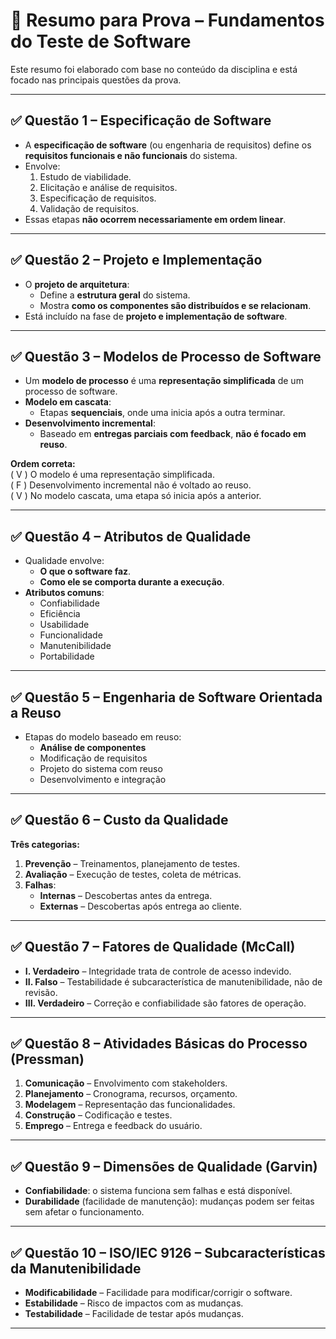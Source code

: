 # 📘 Resumo para Prova – Fundamentos do Teste de Software

Este resumo foi elaborado com base no conteúdo da disciplina e está focado nas principais questões da prova.

---

## ✅ Questão 1 – Especificação de Software

- A **especificação de software** (ou engenharia de requisitos) define os **requisitos funcionais e não funcionais** do sistema.
- Envolve:
  1. Estudo de viabilidade.
  2. Elicitação e análise de requisitos.
  3. Especificação de requisitos.
  4. Validação de requisitos.
- Essas etapas **não ocorrem necessariamente em ordem linear**.

---

## ✅ Questão 2 – Projeto e Implementação

- O **projeto de arquitetura**:
  - Define a **estrutura geral** do sistema.
  - Mostra **como os componentes são distribuídos e se relacionam**.
- Está incluído na fase de **projeto e implementação de software**.

---

## ✅ Questão 3 – Modelos de Processo de Software

- Um **modelo de processo** é uma **representação simplificada** de um processo de software.
- **Modelo em cascata**:
  - Etapas **sequenciais**, onde uma inicia após a outra terminar.
- **Desenvolvimento incremental**:
  - Baseado em **entregas parciais com feedback**, **não é focado em reuso**.

**Ordem correta:**  
( V ) O modelo é uma representação simplificada.  
( F ) Desenvolvimento incremental não é voltado ao reuso.  
( V ) No modelo cascata, uma etapa só inicia após a anterior.

---

## ✅ Questão 4 – Atributos de Qualidade

- Qualidade envolve:
  - **O que o software faz**.
  - **Como ele se comporta durante a execução**.
- **Atributos comuns**:
  - Confiabilidade
  - Eficiência
  - Usabilidade
  - Funcionalidade
  - Manutenibilidade
  - Portabilidade

---

## ✅ Questão 5 – Engenharia de Software Orientada a Reuso

- Etapas do modelo baseado em reuso:
  - **Análise de componentes**
  - Modificação de requisitos
  - Projeto do sistema com reuso
  - Desenvolvimento e integração

---

## ✅ Questão 6 – Custo da Qualidade

**Três categorias:**
1. **Prevenção** – Treinamentos, planejamento de testes.
2. **Avaliação** – Execução de testes, coleta de métricas.
3. **Falhas**:
   - **Internas** – Descobertas antes da entrega.
   - **Externas** – Descobertas após entrega ao cliente.

---

## ✅ Questão 7 – Fatores de Qualidade (McCall)

- **I. Verdadeiro** – Integridade trata de controle de acesso indevido.
- **II. Falso** – Testabilidade é subcaracterística de manutenibilidade, não de revisão.
- **III. Verdadeiro** – Correção e confiabilidade são fatores de operação.

---

## ✅ Questão 8 – Atividades Básicas do Processo (Pressman)

1. **Comunicação** – Envolvimento com stakeholders.
2. **Planejamento** – Cronograma, recursos, orçamento.
3. **Modelagem** – Representação das funcionalidades.
4. **Construção** – Codificação e testes.
5. **Emprego** – Entrega e feedback do usuário.

---

## ✅ Questão 9 – Dimensões de Qualidade (Garvin)

- **Confiabilidade**: o sistema funciona sem falhas e está disponível.
- **Durabilidade** (facilidade de manutenção): mudanças podem ser feitas sem afetar o funcionamento.

---

## ✅ Questão 10 – ISO/IEC 9126 – Subcaracterísticas da Manutenibilidade

- **Modificabilidade** – Facilidade para modificar/corrigir o software.
- **Estabilidade** – Risco de impactos com as mudanças.
- **Testabilidade** – Facilidade de testar após mudanças.

---